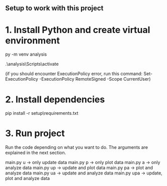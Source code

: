 ## Setup to work with this project

# 1. Install Python and create virtual environment

py -m venv analysis

.\analysis\Scripts\activate

(if you should encounter ExecutionPolicy error, run this command: Set-ExecutionPolicy -ExecutionPolicy RemoteSigned -Scope CurrentUser)

# 2. Install dependencies

pip install -r setup\requirements.txt

# 3. Run project
Run the code depending on what you want to do. The arguments are explained in the next section.

main.py u -> only update data
main.py p -> only plot data
main.py a -> only analyze data
main.py up -> update and plot data
main.py pa -> plot and analyze data
main.py ua -> update and analyze data
main.py upa -> update, plot and analyze data
